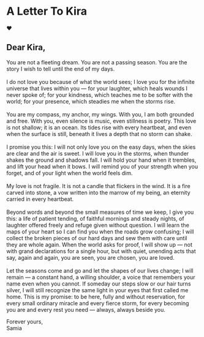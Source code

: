 # A Letter To Kira
<!DOCTYPE html>
<html>
<head>
  </style>
</head>
<body>
  <div class="heart">❤️</div>
  <div class="letter">
    <h2>Dear Kira,</h2>
    <p>
      You are not a fleeting dream. You are not a passing season. You are the story I wish to tell until the end of my days.<br><br>
      I do not love you because of what the world sees; I love you for the infinite universe that lives within you — for your laughter, which heals wounds I never spoke of; for your kindness, which teaches me to be softer with the world; for your presence, which steadies me when the storms rise.<br><br>
      You are my compass, my anchor, my wings. With you, I am both grounded and free. With you, even silence is music, even stillness is poetry. This love is not shallow; it is an ocean. Its tides rise with every heartbeat, and even when the surface is still, beneath it lives a depth that no storm can shake.<br><br>
      I promise you this: I will not only love you on the easy days, when the skies are clear and the air is sweet. I will love you in the storms, when thunder shakes the ground and shadows fall. I will hold your hand when it trembles, and lift your head when it bows. I will remind you of your strength when you forget, and of your light when the world feels dim.<br><br>
      My love is not fragile. It is not a candle that flickers in the wind. It is a fire carved into stone, a vow written into the marrow of my being, an eternity carried in every heartbeat.<br><br>
      Beyond words and beyond the small measures of time we keep, I give you this: a life of patient tending, of faithful mornings and steady nights, of laughter offered freely and refuge given without question. I will learn the maps of your heart so I can find you when the roads grow confusing; I will collect the broken pieces of our hard days and sew them with care until they are whole again. When the world asks for proof, I will show up — not with grand declarations for a single hour, but with quiet, unending acts that say, again and again, you are seen, you are chosen, you are loved.<br><br>
      Let the seasons come and go and let the shapes of our lives change; I will remain — a constant hand, a willing shoulder, a voice that remembers your name even when you cannot. If someday our steps slow or our hair turns silver, I will still recognize the same light in your eyes that first called me home. This is my promise: to be here, fully and without reservation, for every small ordinary miracle and every fierce storm, for every becoming you are and every rest you need — always, always beside you.
    </p>
    <div class="signature">
      Forever yours,<br>
      Samia
    </div>
  </div>
</body>
</html>
